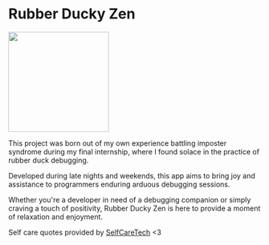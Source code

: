 # Rubber Ducky Zen
<img src=https://rubber-ducky-zen.vercel.app/assets/logo-7ae3371d.png width="200">

This project was born out of my own experience battling imposter syndrome during my final internship, where I found solace in the practice of rubber duck debugging.

Developed during late nights and weekends, this app aims to bring joy and assistance to programmers enduring arduous debugging sessions.

Whether you're a developer in need of a debugging companion or simply craving a touch of positivity, Rubber Ducky Zen is here to provide a moment of relaxation and enjoyment.

Self care quotes provided by [SelfCareTech](https://github.com/jenniferlynparsons/selfcaretech) <3 